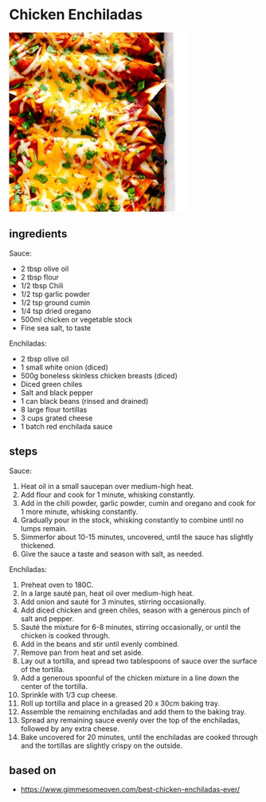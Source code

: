 # Chicken Enchiladas

![Chicken Enchiladas](images/chicken-enchiladas.jpg)

## ingredients

Sauce:

- 2 tbsp olive oil
- 2 tbsp flour
- 1/2 tbsp Chili
- 1/2 tsp garlic powder
- 1/2 tsp ground cumin
- 1/4 tsp dried oregano
- 500ml chicken or vegetable stock
- Fine sea salt, to taste

Enchiladas:

- 2 tbsp olive oil
- 1 small white onion (diced)
- 500g boneless skinless chicken breasts (diced)
- Diced green chiles
- Salt and black pepper
- 1 can black beans (rinsed and drained)
- 8 large flour tortillas
- 3 cups grated cheese
- 1 batch red enchilada sauce

## steps

Sauce:

1. Heat oil in a small saucepan over medium-high heat.
2. Add flour and cook for 1 minute, whisking constantly.
3. Add in the chili powder, garlic powder, cumin and oregano and cook for 1 more minute, whisking constantly.
4. Gradually pour in the stock, whisking constantly to combine until no lumps remain.
5. Simmerfor about 10-15 minutes, uncovered, until the sauce has slightly thickened.
6. Give the sauce a taste and season with salt, as needed.

Enchiladas:

1. Preheat oven to 180C.
2. In a large sauté pan, heat oil over medium-high heat.
3. Add onion and sauté for 3 minutes, stirring occasionally.
4. Add diced chicken and green chiles, season with a generous pinch of salt and pepper.
5. Sauté the mixture for 6-8 minutes, stirring occasionally, or until the chicken is cooked through.
6. Add in the beans and stir until evenly combined.
7. Remove pan from heat and set aside.
8. Lay out a tortilla, and spread two tablespoons of sauce over the surface of the tortilla.
9. Add a generous spoonful of the chicken mixture in a line down the center of the tortilla.
10. Sprinkle with 1/3 cup cheese.
11. Roll up tortilla and place in a greased 20 x 30cm baking tray.
12. Assemble the remaining enchiladas and add them to the baking tray.
13. Spread any remaining sauce evenly over the top of the enchiladas, followed by any extra cheese.
14. Bake uncovered for 20 minutes, until the enchiladas are cooked through and the tortillas are slightly crispy on the outside.

## based on

- https://www.gimmesomeoven.com/best-chicken-enchiladas-ever/
